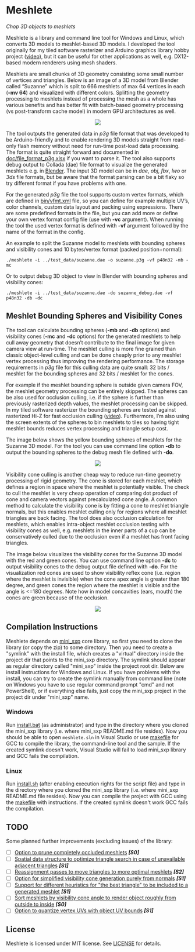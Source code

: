 # Meshlete

*Chop 3D objects to meshlets*

Meshlete is a library and command line tool for Windows and Linux, which converts 3D models to meshlet-based 3D models. I developed the tool originally for my tiled software rasterizer and Arduino graphics library hobby project ([video]( https://www.youtube.com/watch?v=Xs_5Sv9oBtk)), but it can be useful for other applications as well, e.g. DX12-based modern renderers using mesh shaders.

Meshlets are small chunks of 3D geometry consisting some small number of vertices and triangles. Below is an image of a 3D model from Blender called “Suzanne” which is split to 666 meshlets of max 64 vertices in each (**-mv 64**) and visualized with different colors. Splitting the geometry processing to meshlets instead of processing the mesh as a whole has various benefits and has better fit with batch-based geometry processing (vs post-transform cache model) in modern GPU architectures as well.

<p align="center">
  <img src="doc/images/suzanne_meshlets.jpg">
</p>

The tool outputs the generated data in *p3g* file format that was developed to be Arduino-friendly and to enable rendering 3D models straight from read-only flash memory without need for run-time post-load data processing. The format is quite straight forward and documented in [doc/file_format_p3g.xlsx](doc/file_format_p3g.xlsx) if you want to parse it. The tool also supports debug output to Collada (dae) file format to visualize the generated meshlets e.g. in [Blender](https://www.blender.org). The input 3D model can be in *dae*, *obj*, *fbx*, *lwo* or *3ds* file formats, but be aware that the format parsing can be a bit flaky so try different format if you have problems with one.

For the generated *p3g* file the tool supports custom vertex formats, which are defined in [bin/vfmt.xml](bin/vfmt.xml) file, so you can define for example multiple UV’s, color channels, custom data layout and packing using expressions. There are some predefined formats in the file, but you can add more or define your own vertex format config file (use with **-vc** argument). When running the tool the used vertex format is defined with **-vf** argument followed by the name of the format in the config.

An example to split the Suzanne model to meshlets with bounding spheres and visibility cones and 10 bytes/vertex format (packed position+normal):
```
./meshlete -i ../test_data/suzanne.dae -o suzanne.p3g -vf p48n32 -mb -mc
```
Or to output debug 3D object to view in Blender with bounding spheres and visibility cones:
```
./meshlete -i ../test_data/suzanne.dae -do suzanne_debug.dae -vf p48n32 -db -dc
```

## Meshlet Bounding Spheres and Visibility Cones
The tool can calculate bounding spheres (**-mb** and **-db** options) and visibility cones (**-mc** and **-dc** options) for the generated meshlets to help cull away geometry that doesn’t contribute to the final image for given camera view at run-time. The meshlet culling is more fine grained than classic object-level culling and can be done cheaply prior to any meshlet vertex processing thus improving the rendering performance. The storage requirements in *p3g* file for this culling data are quite small: 32 bits / meshlet for the bounding spheres and 32 bits / meshlet for the cones.

For example if the meshlet bounding sphere is outside given camera FOV, the meshlet geometry processing can be entirely skipped. The spheres can be also used for occlusion culling, i.e. if the sphere is further than previously rasterized depth values, the meshlet processing can be skipped. In my tiled software rasterizer the bounding spheres are tested against rasterized Hi-Z for fast occlusion culling ([video](http://www.youtube.com/watch?v=B-2ABFcQLz0)). Furthermore, I’m also using the screen extents of the spheres to bin meshlets to tiles so having tight meshlet bounds reduces vertex processing and triangle setup cost.

The image below shows the yellow bounding spheres of meshlets for the Suzanne 3D model. For the tool you can use command line option **-db** to output the bounding spheres to the debug mesh file defined with **-do**.

<p align="center">
  <img src="doc/images/suzanne_spheres.jpg">
</p>

Visibility cone culling is another cheap way to reduce run-time geometry processing of rigid geometry. The cone is stored for each meshlet, which defines a region in space where the meshlet is potentially visible. The check to cull the meshlet is very cheap operation of comparing dot product of cone and camera vectors against precalculated cone angle. A common method to calculate the visibility cone is by fitting a cone to meshlet triangle normals, but this enables meshlet culling only for regions where all meshlet triangles are back facing. The tool does also occlusion calculation for meshlets, which enables intra-object meshlet occlusion testing with visibility cones as well, e.g. meshlets in the inner parts of a cup can be conservatively culled due to the occlusion even if a meshlet has front facing triangles.

The image below visualizes the visibility cones for the Suzanne 3D model with the red and green cones. You can use command line option **-dc** to output visibility cones to the debug output file defined with **-do**. For the visualization red cones are used to show visibility reflex cone (i.e. region where the meshlet is invisible) when the cone apex angle is greater than 180 degree, and green cones the region where the meshlet is visible and the angle is  <=180  degrees. Note how in model concavities (ears, mouth) the cones are green because of the occlusion.

<p align="center">
  <img src="doc/images/suzanne_cones.jpg">
</p>


## Compilation Instructions
Meshlete depends on [mini_sxp](https://github.com/JarkkoPFC/mini_sxp) core library, so first you need to clone the library (or copy the zip) to some directory. Then you need to create a "symlink" with the install file, which creates a "virtual" directory inside the project dir that points to the mini_sxp directory. The symlink should appear as regular directory called "mini_sxp" inside the project root dir. Below are install instructions for Windows and Linux. If you have problems with the install, you can try to create the symlink manually from command line (note on Windows you have to use regular command prompt "cmd" and not PowerShell), or if everything else fails, just copy the mini_sxp project in the project dir under "mini_sxp" name.
### Windows
Run [install.bat](install.bat) (as administrator) and type in the directory where you cloned the mini_sxp library (i.e. where mini_sxp README.md file resides). Now you should be able to open `meshlete.sln` in Visual Studio or use [makefile](build/gcc/makefile) for GCC to compile the library, the command-line tool and the sample. If the created symlink doesn't work, Visual Studio will fail to load mini_sxp library and GCC fails the compilation.
### Linux
Run [install.sh](install.sh) (after enabling execution rights for the script file) and type in the directory where you cloned the mini_sxp library (i.e. where mini_sxp README.md file resides). Now you can compile the project with GCC using the [makefile](build/gcc/makefile) with instructions. If the created symlink doesn't work GCC fails the compilation.

## TODO
Some planned further improvements (excluding issues) of the library:
- [ ] [Option to prune completely occluded meshlets](https://github.com/JarkkoPFC/meshlete/issues/4) ***[S0]***
- [ ] [Spatial data structure to optimize triangle search in case of unavailable adjacent triangles](https://github.com/JarkkoPFC/meshlete/issues/5) ***[S1]***
- [ ] [Reassignment passes to move triangles to more optimal meshlets](https://github.com/JarkkoPFC/meshlete/issues/6) ***[S2]***
- [ ] [Option for simplified visibility cone generation purely from normals](https://github.com/JarkkoPFC/meshlete/issues/7) ***[S1]***
- [ ] [Support for different heuristics for "the best triangle" to be included to a generated meshlet](https://github.com/JarkkoPFC/meshlete/issues/8) ***[S1]***
- [ ] [Sort meshlets by visibility cone angle to render object roughly from outside to inside](https://github.com/JarkkoPFC/meshlete/issues/9) ***[S0]***
- [ ] [Option to quantize vertex UVs with object UV bounds](https://github.com/JarkkoPFC/meshlete/issues/10) ***[S1]***

## License

Meshlete is licensed under MIT license. See [LICENSE](LICENSE) for details.
